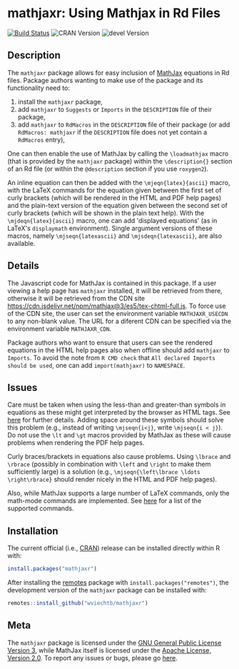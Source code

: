 mathjaxr: Using Mathjax in Rd Files
===================================

[![Build Status](https://travis-ci.org/wviechtb/mathjaxr.svg?branch=master)](https://travis-ci.org/wviechtb/mathjaxr)
![CRAN Version](https://www.r-pkg.org/badges/version/mathjaxr)
![devel Version](https://img.shields.io/badge/devel-0.9--9-brightgreen.svg)

## Description

The `mathjaxr` package allows for easy inclusion of [MathJax](https://www.mathjax.org/) equations in Rd files. Package authors wanting to make use of the package and its functionality need to:

1. install the `mathjaxr` package,
2. add `mathjaxr` to `Suggests` or `Imports` in the `DESCRIPTION` file of their package,
3. add `mathjaxr` to `RdMacros` in the `DESCRIPTION` file of their package (or add `RdMacros: mathjaxr` if the `DESCRIPTION` file does not yet contain a `RdMacros` entry),

One can then enable the use of MathJax by calling the `\loadmathjax` macro (that is provided by the `mathjaxr` package) within the `\description{}` section of an Rd file (or within the `@description` section if you use `roxygen2`).

An inline equation can then be added with the `\mjeqn{latex}{ascii}` macro, with the LaTeX commands for the equation given between the first set of curly brackets (which will be rendered in the HTML and PDF help pages) and the plain-text version of the equation given between the second set of curly brackets (which will be shown in the plain text help). With the `\mjdeqn{latex}{ascii}` macro, one can add 'displayed equations' (as in LaTeX's `displaymath` environment). Single argument versions of these macros, namely `\mjseqn{latexascii}` and `\mjsdeqn{latexascii}`, are also available.

## Details

The Javascript code for MathJax is contained in this package. If a user viewing a help page has `mathjaxr` installed, it will be retrieved from there, otherwise it will be retrieved from the CDN site https://cdn.jsdelivr.net/npm/mathjax@3/es5/tex-chtml-full.js. To force use of the CDN site, the user can set the environment variable `MATHJAXR_USECDN` to any non-blank value. The URL for a diferent CDN can be specified via the environment variable `MATHJAXR_CDN`.

Package authors who want to ensure that users can see the rendered equations in the HTML help pages also when offline should add `mathjaxr` to `Imports`. To avoid the note from `R CMD check` that `All declared Imports should be used`, one can add `import(mathjaxr)` to `NAMESPACE`.

## Issues

Care must be taken when using the less-than and greater-than symbols in equations as these might get interpreted by the browser as HTML tags. See [here](https://docs.mathjax.org/en/latest/input/tex/html.html) for further details. Adding space around these symbols should solve this problem (e.g., instead of writing `\mjseqn{i<j}`, write `\mjseqn{i < j}`). Do not use the `\lt` and `\gt` macros provided by MathJax as these will cause problems when rendering the PDF help pages.

Curly braces/brackets in equations also cause problems. Using `\lbrace` and `\rbrace` (possibly in combination with `\left` and `\right` to make them sufficiently large) is a solution (e.g., `\mjseqn{\left\lbrace \ldots \right\rbrace}` should render nicely in the HTML and PDF help pages).

Also, while MathJax supports a large number of LaTeX commands, only the math-mode commands are implemented. See [here](https://docs.mathjax.org/en/latest/input/tex/macros/index.html) for a list of the supported commands.

## Installation

The current official (i.e., [CRAN](https://cran.r-project.org/package=mathjaxr)) release can be installed directly within R with:

```r
install.packages("mathjaxr")
```

After installing the [remotes](https://cran.r-project.org/package=remotes) package with ```install.packages("remotes")```, the development version of the `mathjaxr` package can be installed with:

```r
remotes::install_github("wviechtb/mathjaxr")
```

## Meta

The `mathjaxr` package is licensed under the [GNU General Public License Version 3](https://www.gnu.org/licenses/gpl-3.0.txt), while MathJax itself is licensed under the [Apache License, Version 2.0](https://github.com/mathjax/MathJax/blob/master/LICENSE). To report any issues or bugs, please go [here](https://github.com/wviechtb/mathjaxr/issues).
